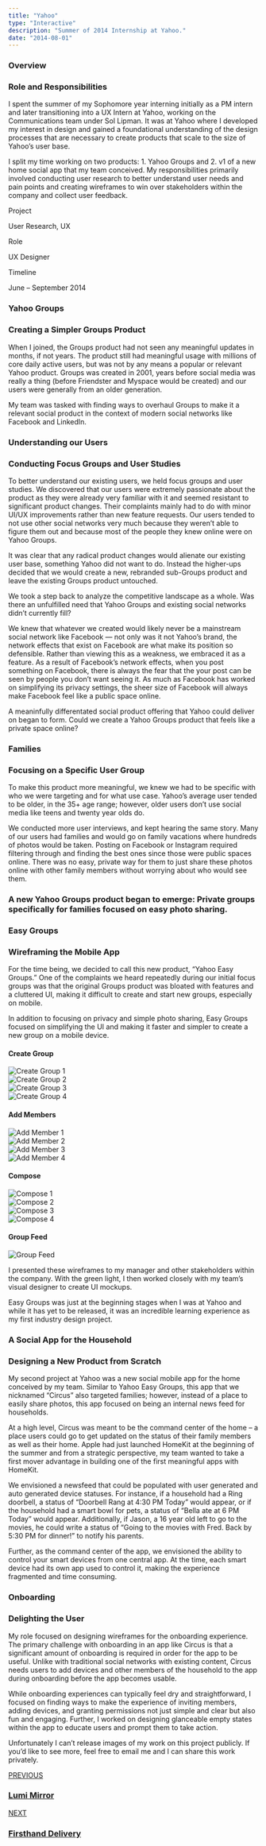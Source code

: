```yaml
---
title: "Yahoo"
type: "Interactive"
description: "Summer of 2014 Internship at Yahoo."
date: "2014-08-01"
---
```



<div class="container">
	<div class="row container-vertical-margin">
		<div class="col-lg-5 col-md-12" data-aos="fade-right" data-aos-anchor-placement="top-bottom" data-aos-once="true" data-aos-duration="600">
			<h3 class="primary-text-color no-margin-bottom">
				Overview
			</h3>
			<h3 class="secondary-text-color header-margin-bottom">
				Role and Responsibilities
			</h3>
		</div>
		<div class="offset-lg-1 col-lg-6 col-md-12" data-aos="fade-left" data-aos-anchor-placement="top-bottom" data-aos-once="true" data-aos-duration="600">
			<p>
				I spent the summer of my Sophomore year interning initially as a PM intern and later transitioning into a UX Intern at Yahoo, working on the Communications team under Sol Lipman. It was at Yahoo where I developed my interest in design and gained a foundational understanding of the design processes that are necessary to create products that scale to the size of Yahoo’s user base.
			</p>
			<p>
				I split my time working on two products: 1. Yahoo Groups and 2. v1 of a new home social app that my team conceived. My responsibilities primarily involved conducting user research to better understand user needs and pain points and creating wireframes to win over stakeholders within the company and collect user feedback.
			</p>
		</div>
	</div>
</div>

<div class="container-vertical-padding viewport-width no-horizontal-margins case-overview-container">
	<div class="container">
		<div class="row">
			<div class="col-lg-4 col-md-12 justify-content-center-md text-align-center-md" data-aos="fade-up" data-aos-anchor-placement="center-bottom" data-aos-once="true" data-aos-duration="600">
				<div>
					<p class="no-margin-bottom">Project</p>
					<p class="secondary-text-color">User Research, UX</p>
				</div>
			</div>
			<div class="col-lg-4 col-md-12 justify-content-flex-center-lg justify-content-center-md text-align-center-md" data-aos="fade-up" data-aos-anchor-placement="center-bottom" data-aos-once="true" data-aos-delay="100" data-aos-duration="600">
				<div>
					<p class="no-margin-bottom">Role</p>
					<p class="secondary-text-color">UX Designer</p>
				</div>
			</div>
			<div class="col-lg-4 col-md-12 justify-content-flex-end-lg justify-content-center-md text-align-center-md" data-aos="fade-up" data-aos-anchor-placement="center-bottom" data-aos-once="true" data-aos-delay="300" data-aos-duration="800">
				<div>
					<p class="no-margin-bottom">Timeline</p>
					<p class="secondary-text-color">June &ndash; September 2014</p>
				</div>
			</div>
		</div>
	</div>
</div>


<div class="container">
	<div class="row container-vertical-margin">
		<div class="col-lg-4 col-md-12" data-aos="fade-right" data-aos-anchor-placement="center-bottom" data-aos-once="true" data-aos-duration="600">
			<h3 class="primary-text-color no-margin-bottom">
				Yahoo Groups 
			</h3>
			<h3 class="secondary-text-color header-margin-bottom">
				Creating a Simpler Groups Product
			</h3>
		</div>
		<div class="offset-lg-2 col-lg-6 col-md-12" data-aos="fade-left" data-aos-anchor-placement="top-bottom" data-aos-once="true" data-aos-duration="600">
			<p>
				When I joined, the Groups product had not seen any meaningful updates in months, if not years. The product still had meaningful usage with millions of core daily active users, but was not by any means a popular or relevant Yahoo product. Groups was created in 2001, years before social media was really a thing (before Friendster and Myspace would be created) and our users were generally from an older generation. 
			</p>
			<p>
				My team was tasked with finding ways to overhaul Groups to make it a relevant social product in the context of modern social networks like Facebook and LinkedIn.
			</p>
		</div>
	</div>
	<div class="row">
		<div class="col-lg-12 horizontal-rule"></div>
	</div>
	<div class="row container-vertical-margin">
		<div class="col-lg-5 col-md-12" data-aos="fade-right" data-aos-anchor-placement="top-bottom" data-aos-once="true" data-aos-duration="600">
			<h3 class="primary-text-color no-margin-bottom">
				Understanding our Users 
			</h2>
			<h3 class="secondary-text-color header-margin-bottom">
				Conducting Focus Groups and User Studies
			</h3>
		</div>
		<div class="offset-lg-1 col-lg-6 col-md-12" data-aos="fade-left" data-aos-anchor-placement="top-bottom" data-aos-once="true" data-aos-duration="600">
			<p>
				To better understand our existing users, we held focus groups and user studies. We discovered that our users were extremely passionate about the product as they were already very familiar with it and seemed resistant to significant product changes. Their complaints mainly had to do with minor UI/UX improvements rather than new feature requests. Our users tended to not use other social networks very much because they weren’t able to figure them out and because most of the people they knew online were on Yahoo Groups.
			</p>
			<p>
				It was clear that any radical product changes would alienate our existing user base, something Yahoo did not want to do. Instead the higher-ups decided that we would create a new, rebranded sub-Groups product and leave the existing Groups product untouched.
			</p>
			<p>
				We took a step back to analyze the competitive landscape as a whole. Was there an unfulfilled need that Yahoo Groups and existing social networks didn’t currently fill?
			</p>
			<p>
				We knew that whatever we created would likely never be a mainstream social network like Facebook — not only was it not Yahoo’s brand, the network effects that exist on Facebook are what make its position so defensible. Rather than viewing this as a weakness, we embraced it as a feature. As a result of Facebook’s network effects, when you post something on Facebook, there is always the fear that the your post can be seen by people you don’t want seeing it. As much as Facebook has worked on simplifying its privacy settings, the sheer size of Facebook will always make Facebook feel like a public space online.
			</p>
			<p>
				A meaninfully differentated social product offering that Yahoo could deliver on began to form. Could we create a Yahoo Groups product that feels like a private space online?
			</p>
		</div>
	</div>
	<div class="row">
		<div class="col-lg-12 horizontal-rule"></div>
	</div>
	<div class="row container-vertical-margin">
		<div class="col-lg-5 col-md-12" data-aos="fade-right" data-aos-anchor-placement="top-bottom" data-aos-once="true" data-aos-duration="600">
			<h3 class="primary-text-color no-margin-bottom">
				Families 
			</h2>
			<h3 class="secondary-text-color header-margin-bottom">
				Focusing on a Specific User Group
			</h3>
		</div>
		<div class="offset-lg-1 col-lg-6 col-md-12" data-aos="fade-left" data-aos-anchor-placement="top-bottom" data-aos-once="true" data-aos-duration="600">
			<p>
				To make this product more meaningful, we knew we had to be specific with who we were targeting and for what use case. Yahoo’s average user tended to be older, in the 35+ age range; however, older users don’t use social media like teens and twenty year olds do.
			</p>
			<p>
				We conducted more user interviews, and kept hearing the same story. Many of our users had families and would go on family vacations where hundreds of photos would be taken. Posting on Facebook or Instagram required filtering through and finding the best ones since those were public spaces online. There was no easy, private way for them to just share these photos online with other family members without worrying about who would see them.
			</p>
		</div>
	</div>
</div>

<div class="container-vertical-margin-top">
	<div class="viewport-dimensions">
		<div class="cool-gray-texture display-flex align-item-center text-align-center">
			<div class="container">
				<div class="row">
					<div class="offset-lg-2 col-lg-8 col-12-md">
						<h3>
							A new Yahoo Groups product began to emerge: Private groups specifically for families focused on easy photo sharing.
						</h3>
					</div>	
				</div>
			</div>
		</div>
	</div>
</div>

<div class="container">
	<div class="row container-vertical-margin">
		<div class="col-lg-5 col-md-12" data-aos="fade-right" data-aos-anchor-placement="top-bottom" data-aos-once="true" data-aos-duration="600">
			<h3 class="primary-text-color no-margin-bottom">
				Easy Groups 
			</h3>
			<h3 class="secondary-text-color header-margin-bottom">
				Wireframing the Mobile App
			</h3>
		</div>
		<div class="offset-lg-1 col-lg-6 col-md-12" data-aos="fade-left" data-aos-anchor-placement="top-bottom" data-aos-once="true" data-aos-duration="600">
			<p>
				For the time being, we decided to call this new product, “Yahoo Easy Groups.” One of the complaints we heard repeatedly during our initial focus groups was that the original Groups product was bloated with features and a cluttered UI, making it difficult to create and start new groups, especially on mobile.
			</p>
			<p>
				In addition to focusing on privacy and simple photo sharing, Easy Groups focused on simplifying the UI and making it faster and simpler to create a new group on a mobile device.
			</p>
		</div>
	</div>
</div>

<div class="container-vertical-padding viewport-width no-horizontal-margins cool-gray-background-color">
	<div class="container">
		<div class="row">
			<div class="col-12">
				<h4>Create Group</h4>
			</div>
			<div class="col-lg-3 col-md-3 col-6" data-aos="fade-up" data-aos-anchor-placement="top-bottom" data-aos-once="true" data-aos-duration="600">
				<img 
					class="img-shadow img-fluid img-group-margin-btm"
					id="zoom-default"
					src="/images/yahoo/yahoo-create-group-1.png"
					alt="Create Group 1"
				>
			</div>
			<div class="col-lg-3 col-md-3 col-6" data-aos="fade-up" data-aos-anchor-placement="top-bottom" data-aos-once="true" data-aos-delay="100" data-aos-duration="600">
				<img 
					class="img-shadow img-fluid img-group-margin-btm"
					id="zoom-default"
					src="/images/yahoo/yahoo-create-group-2.png"
					alt="Create Group 2"
				>
			</div>
			<div class="col-lg-3 col-md-3 col-6" data-aos="fade-up" data-aos-anchor-placement="top-bottom" data-aos-once="true" data-aos-delay="200" data-aos-duration="600">
				<img 
					class="img-shadow img-fluid img-group-margin-btm"
					id="zoom-default"
					src="/images/yahoo/yahoo-create-group-3.png"
					alt="Create Group 3"
				>
			</div>
			<div class="col-lg-3 col-md-3 col-6" data-aos="fade-up" data-aos-anchor-placement="top-bottom" data-aos-once="true" data-aos-delay="300" data-aos-duration="600">
				<img 
					class="img-shadow img-fluid img-group-margin-btm"
					id="zoom-default"
					src="/images/yahoo/yahoo-create-group-4.png"
					alt="Create Group 4"
				>
			</div>
			<div class="col-12">
				<h4>Add Members</h4>
			</div>
			<div class="col-lg-3 col-md-3 col-6" data-aos="fade-up" data-aos-anchor-placement="top-bottom" data-aos-once="true" data-aos-duration="600">
				<img 
					class="img-shadow img-fluid img-group-margin-btm"
					id="zoom-default"
					src="/images/yahoo/yahoo-add-member-1.png"
					alt="Add Member 1"
				>
			</div>
			<div class="col-lg-3 col-md-3 col-6" data-aos="fade-up" data-aos-anchor-placement="top-bottom" data-aos-once="true" data-aos-delay="100" data-aos-duration="600">
				<img 
					class="img-shadow img-fluid img-group-margin-btm"
					id="zoom-default"
					src="/images/yahoo/yahoo-add-member-2.png"
					alt="Add Member 2"
				>
			</div>
			<div class="col-lg-3 col-md-3 col-6" data-aos="fade-up" data-aos-anchor-placement="top-bottom" data-aos-once="true" data-aos-delay="200" data-aos-duration="600">
				<img 
					class="img-shadow img-fluid img-group-margin-btm"
					id="zoom-default"
					src="/images/yahoo/yahoo-add-member-3.png"
					alt="Add Member 3"
				>
			</div>
			<div class="col-lg-3 col-md-3 col-6" data-aos="fade-up" data-aos-anchor-placement="top-bottom" data-aos-once="true" data-aos-delay="300" data-aos-duration="600">
				<img 
					class="img-shadow img-fluid img-group-margin-btm"
					id="zoom-default"
					src="/images/yahoo/yahoo-add-member-4.png"
					alt="Add Member 4"
				>
			</div>
			<div class="col-12">
				<h4>Compose</h4>
			</div>
			<div class="col-lg-3 col-md-3 col-6" data-aos="fade-up" data-aos-anchor-placement="top-bottom" data-aos-once="true" data-aos-duration="600">
				<img 
					class="img-shadow img-fluid img-group-margin-btm"
					id="zoom-default"
					src="/images/yahoo/yahoo-compose-1.png"
					alt="Compose 1"
				>
			</div>
			<div class="col-lg-3 col-md-3 col-6" data-aos="fade-up" data-aos-anchor-placement="top-bottom" data-aos-once="true" data-aos-delay="100" data-aos-duration="600">
				<img 
					class="img-shadow img-fluid img-group-margin-btm"
					id="zoom-default"
					src="/images/yahoo/yahoo-compose-2.png"
					alt="Compose 2"
				>
			</div>
			<div class="col-lg-3 col-md-3 col-6" data-aos="fade-up" data-aos-anchor-placement="top-bottom" data-aos-once="true" data-aos-delay="200" data-aos-duration="600">
				<img 
					class="img-shadow img-fluid img-group-margin-btm"
					id="zoom-default"
					src="/images/yahoo/yahoo-compose-3.png"
					alt="Compose 3"
				>
			</div>
			<div class="col-lg-3 col-md-3 col-6" data-aos="fade-up" data-aos-anchor-placement="top-bottom" data-aos-once="true" data-aos-delay="300" data-aos-duration="600">
				<img 
					class="img-shadow img-fluid img-group-margin-btm"
					id="zoom-default"
					src="/images/yahoo/yahoo-compose-4.png"
					alt="Compose 4"
				>
			</div>
			<div class="col-12">
				<h4>Group Feed</h4>
			</div>
			<div class="col-lg-3 col-md-3 col-6" data-aos="fade-up" data-aos-anchor-placement="top-bottom" data-aos-once="true" data-aos-duration="600">
				<img 
					class="img-shadow img-fluid img-group-margin-btm"
					id="zoom-default"
					src="/images/yahoo/yahoo-group-feed.png"
					alt="Group Feed"
				>
			</div>
		</div>
	</div>
</div>

<div class="container">
	<div class="row container-vertical-margin">
		<div class="offset-lg-6 col-lg-6 col-md-12" data-aos="fade-left" data-aos-anchor-placement="top-bottom" data-aos-once="true" data-aos-duration="600">
			<p>
				I presented these wireframes to my manager and other stakeholders within the company. With the green light, I then worked closely with my team’s visual designer to create UI mockups.
			</p>
			<p>
				Easy Groups was just at the beginning stages when I was at Yahoo and while it has yet to be released, it was an incredible learning experience as my first industry design project.
			</p>
		</div>
	</div>
	<div class="row">
		<div class="col-lg-12 horizontal-rule"></div>
	</div>
	<div class="row container-vertical-margin">
		<div class="col-lg-5 col-md-12" data-aos="fade-right" data-aos-anchor-placement="top-bottom" data-aos-once="true" data-aos-duration="600">
			<h3 class="primary-text-color no-margin-bottom">
				A Social App for the Household 
			</h2>
			<h3 class="secondary-text-color header-margin-bottom">
				Designing a New Product from Scratch
			</h3>
		</div>
		<div class="offset-lg-1 col-lg-6 col-md-12" data-aos="fade-left" data-aos-anchor-placement="top-bottom" data-aos-once="true" data-aos-duration="600">
			<p>
				My second project at Yahoo was a new social mobile app for the home conceived by my team. Similar to Yahoo Easy Groups, this app that we nicknamed “Circus” also targeted families; however, instead of a place to easily share photos, this app focused on being an internal news feed for households. 
			</p>
			<p>
				At a high level, Circus was meant to be the command center of the home – a place users could go to get updated on the status of their family members as well as their home. Apple had just launched HomeKit at the beginning of the summer and from a strategic perspective, my team wanted to take a first mover advantage in building one of the first meaningful apps with HomeKit.
			</p>
			<p>
				We envisioned a newsfeed that could be populated with user generated and auto generated device statuses. For instance, if a household had a Ring doorbell, a status of “Doorbell Rang at 4:30 PM Today” would appear, or if the household had a smart bowl for pets, a status of “Bella ate at 6 PM Today” would appear. Additionally, if Jason, a 16 year old left to go to the movies, he could write a status of “Going to the movies with Fred. Back by 5:30 PM for dinner!” to notify his parents.
			</p>
			<p>
				Further, as the command center of the app, we envisioned the ability to control your smart devices from one central app. At the time, each smart device had its own app used to control it, making the experience fragmented and time consuming.
			</p>
		</div>
	</div>
	<div class="row">
		<div class="col-lg-12 horizontal-rule"></div>
	</div>
	<div class="row container-vertical-margin">
		<div class="col-lg-5 col-md-12" data-aos="fade-right" data-aos-anchor-placement="top-bottom" data-aos-once="true" data-aos-duration="600">
			<h3 class="primary-text-color no-margin-bottom">
				Onboarding 
			</h2>
			<h3 class="secondary-text-color header-margin-bottom">
				Delighting the User
			</h3>
		</div>
		<div class="offset-lg-1 col-lg-6 col-md-12" data-aos="fade-left" data-aos-anchor-placement="top-bottom" data-aos-once="true" data-aos-duration="600">
			<p>
				My role focused on designing wireframes for the onboarding experience. The primary challenge with onboarding in an app like Circus is that a significant amount of onboarding is required in order for the app to be useful. Unlike with traditional social networks with existing content, Circus needs users to add devices and other members of the household to the app during onboarding before the app becomes usable.
			</p>
			<p>
				While onboarding experiences can typically feel dry and straightforward, I focused on finding ways to make the experience of inviting members, adding devices, and granting permissions not just simple and clear but also fun and engaging. Further, I worked on designing glanceable empty states within the app to educate users and prompt them to take action.
			</p>
			<p>
				Unfortunately I can’t release images of my work on this project publicly. If you’d like to see more, feel free to email me and I can share this work privately.
			</p>
		</div>
	</div>
</div>

<div class="viewport-width no-horizontal-margins display-flex align-item-center background-image" id="footer-canvas" style="height: 56vh;">
	<div class="footer-bg-image" id="home-canvas-two-bg-image-firsthand"></div>
  	<div class="footer-bg-image" id="home-canvas-two-bg-image-lumi"></div>
  	<div class="container">
	    <div class="row col-reverse-md ">
		    <div class="col-lg-6 col-md-12 text-align-center-md justify-content-center-md display-inline-flex" id="project-container" name="home-canvas-two-bg-image-">
		        <a name="lumi" class="project-link" href="/work/lumi">
		        	<div data-aos="fade-right" data-aos-anchor-placement="center-bottom" data-aos-once="true" data-aos-duration="600">
		           		<span class="subtitle footer-canvas-project-header">PREVIOUS</span>
		            	<h3 class="footer-canvas-project-name">Lumi Mirror</h3>
		          	</div>
		        </a>
		    </div>
		    <div class="col-lg-6 col-md-12 text-align-right-lg text-align-center-md justify-content-flex-end-lg justify-content-center-md display-inline-flex" id="project-container" name="home-canvas-two-bg-image-">
		        <a name="firsthand" class="project-link" href="/work/firsthand">
		        	<div data-aos="fade-left" data-aos-anchor-placement="center-bottom" data-aos-once="true" data-aos-duration="600">
		            	<span class="subtitle footer-canvas-project-header">NEXT</span>
		            	<h3 class="footer-canvas-project-name">Firsthand Delivery</h3>
		        	</div>
		        </a>
		    </div>
		</div>
	</div>
</div>
